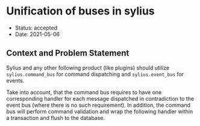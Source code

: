 # Unification of buses in sylius

* Status: accepted
* Date: 2021-05-06

## Context and Problem Statement

Sylius and any other following product (like plugins) should utilize `sylius.command_bus` for command dispatching and `sylius.event_bus` for events.

Take into account, that the command bus requires to have one corresponding handler for each message dispatched in contradiction to the event bus (where there is no such requirement). 
In addition, the command bus will perform command validation and wrap the following handler within a transaction and flush to the database. 
